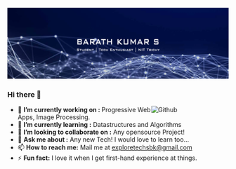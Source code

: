 ![alt text](https://github.com/barath99/barath99/blob/master/Header.png "Barath99-Header-Image")

### Hi there 👋
<img width="35%" align="right" alt="Github" src="https://raw.githubusercontent.com/onimur/.github/master/.resources/git-header.svg" />

- 🔭 <b>I’m currently working on : </b> Progressive Web Apps, Image Processing.
- 🌱 <b>I’m currently learning :</b> Datastructures and Algorithms
- 👯 <b>I’m looking to collaborate on :</b> Any opensource Project!
- 💬 <b>Ask me about :</b> Any new Tech! I would love to learn too...
- 📫 <b>How to reach me:</b> Mail me at exploretechsbk@gmail.com
- ⚡ <b>Fun fact:</b> I love it when I get first-hand experience at things.
